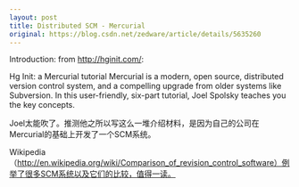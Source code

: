 ```yaml
---
layout: post
title: Distributed SCM - Mercurial
original: https://blog.csdn.net/zedware/article/details/5635260
---
```

Introduction: from http://hginit.com/:

Hg Init: a Mercurial tutorial
Mercurial is a modern, open source, distributed version control system, and a compelling upgrade from older systems like Subversion. In this user-friendly, six-part tutorial, Joel Spolsky teaches you the key concepts.

Joel太能吹了。推测他之所以写这么一堆介绍材料，是因为自己的公司在Mercurial的基础上开发了一个SCM系统。

Wikipedia（http://en.wikipedia.org/wiki/Comparison_of_revision_control_software）例举了很多SCM系统以及它们的比较，值得一读。
